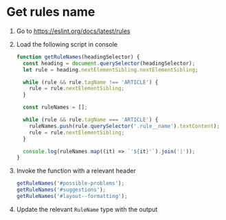 # Get rules name

1. Go to <https://eslint.org/docs/latest/rules>
2. Load the following script in console

   ```js
   function getRuleNames(headingSelector) {
     const heading = document.querySelector(headingSelector);
     let rule = heading.nextElementSibling.nextElementSibling;

     while (rule && rule.tagName !== 'ARTICLE') {
       rule = rule.nextElementSibling;
     }

     const ruleNames = [];

     while (rule && rule.tagName === 'ARTICLE') {
       ruleNames.push(rule.querySelector('.rule__name').textContent);
       rule = rule.nextElementSibling;
     }

     console.log(ruleNames.map((it) => `'${it}'`).join('|'));
   }
   ```

3. Invoke the function with a relevant header

   ```js
   getRuleNames('#possible-problems');
   getRuleNames('#suggestions');
   getRuleNames('#layout--formatting');
   ```

4. Update the relevant `RuleName` type with the output

